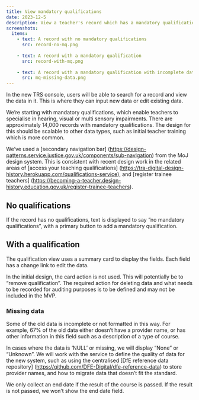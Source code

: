 ```yaml
---
title: View mandatory qualifications
date: 2023-12-5
description: View a teacher's record which has a mandatory qualification for teaching children with sensory impairments
screenshots:
  items:
    - text: A record with no mandatory qualifications
      src: record-no-mq.png
   
    - text: A record with a mandatory qualification
      src: record-with-mq.png
   
    - text: A record with a mandatory qualification with incomplete data
      src: mq-missing-data.png
--- 
```


In the new TRS console, users will be able to search for a record and view the data in it. This is where they can input new data or edit existing data.

We’re starting with mandatory qualifications, which enable teachers to specialise in hearing, visual or multi sensory impairments. There are approximately 14,000 records with mandatory qualifications. The design for this should be scalable to other data types, such as initial teacher training which is more common.

We’ve used a [secondary navigation bar] (https://design-patterns.service.justice.gov.uk/components/sub-navigation) from the MoJ design system. This is consistent with recent design work in the related areas of [access your teaching qualifications] (https://tra-digital-design-history.herokuapp.com/qualifications-service), and [register trainee teachers] (https://becoming-a-teacher.design-history.education.gov.uk/register-trainee-teachers).

## No qualifications

If the record has no qualifications, text is displayed to say “no mandatory qualifications”, with a primary button to add a mandatory qualification.

## With a qualification

The qualification view uses a summary card to display the fields. Each field has a change link to edit the data. 

In the initial design, the card action is not used. This will potentially be to “remove qualification”. The required action for deleting data and what needs to be recorded for auditing purposes is to be defined and may not be included in the MVP.

### Missing data

Some of the old data is incomplete or not formatted in this way. For example, 67% of the old data either doesn’t have a provider name, or has other information in this field such as a description of a type of course.  

In cases where the data is ‘NULL’ or missing, we will display “None” or “Unknown”. We will work with the service to define the quality of data for the new system, such as using the centralised [DfE reference data repository] (https://github.com/DFE-Digital/dfe-reference-data) to store provider names, and how to migrate data that doesn’t fit the standard.

We only collect an end date if the result of the course is passed. If the result is not passed, we won’t show the end date field.